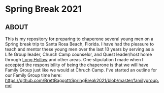 # Spring Break 2021

## ABOUT

This is my repository for preparing to chaperone several young men on a Spring break trip to Santa Rosa Beach, Florida. I have had the pleasure to teach and mentor these young men over the last 10 years by serving as a Life Group leader, Church Camp counselor, and Quest leader/host home through [Long Hollow](https://longhollow.com) and other areas. One stipulation I made when I accepted the responsibility of being the chaperone is that we will have Family Group just like we would at Chruch Camp. I've started an outline for our Family Group time here: https://github.com/BrettBaggott/SpringBreak2021/blob/master/familygroup.md

